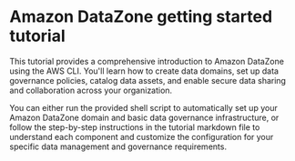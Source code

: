 # Amazon DataZone getting started tutorial

This tutorial provides a comprehensive introduction to Amazon DataZone using the AWS CLI. You'll learn how to create data domains, set up data governance policies, catalog data assets, and enable secure data sharing and collaboration across your organization.

You can either run the provided shell script to automatically set up your Amazon DataZone domain and basic data governance infrastructure, or follow the step-by-step instructions in the tutorial markdown file to understand each component and customize the configuration for your specific data management and governance requirements.

